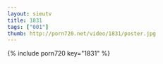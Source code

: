 ```yaml
--- 
layout: sieutv
title: 1831
tags: ["001"]
thumb: http://porn720.net/video/1831/poster.jpg
---
```

{% include porn720 key="1831" %} 
